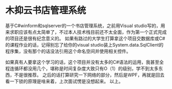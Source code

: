 # 木抑云书店管理系统
基于C#winform和sqlserver的一个书店管理系统，之前用Visual studio写的，用来求职应该有点太简单了，不过本人技术栈目前还不太全面，作为第一个正式完成的项目还是很有纪念意义的。
如果有路过的大学生打算拿这个项目交数据库或C#的课程作业的话，记得别忘了给你的visual studio装上System.data.SqlClient的程序集，没有那个的话没法引用这个命名空间并使用相关控件。

如果真有人要拿这个学习的话，这个项目并没有太多的C#语法的运用，我甚至全程连循环都没用几个，堪称是时间复杂度大致只有O（1）的级别，学不到太多东西，不是很推荐。
之后的话打算研究一下网络的部分，然后是WPF，再就是回去看一下锁的原理是啥来着，上次面试愣是没想起来。
以上。
